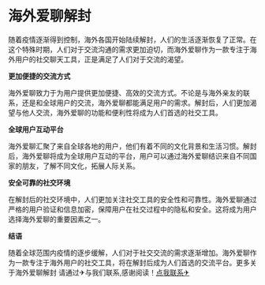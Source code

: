 # 海外爱聊解封

随着疫情逐渐得到控制，海外各国开始陆续解封，人们的生活逐渐恢复了正常。在这个特殊时期，人们对于交流沟通的需求更加迫切，而海外爱聊作为一款专注于海外用户的社交聊天工具，正是满足了人们对于交流的渴望。

**更加便捷的交流方式**

海外爱聊致力于为用户提供更加便捷、高效的交流方式。不论是与海外亲友的联系，还是和全球用户的交流，海外爱聊都能满足用户的需求。解封后，人们更加渴望与他人交流，海外爱聊的功能和便利性将成为人们首选的社交工具。

**全球用户互动平台**

海外爱聊汇聚了来自全球各地的用户，他们有着不同的文化背景和生活习惯。解封后，海外爱聊将成为全球用户互动的平台，用户可以通过海外爱聊结识来自不同国家的朋友，了解不同文化，拓展人际关系。

**安全可靠的社交环境**

在解封后的社交环境中，人们更加关注社交工具的安全性和可靠性。海外爱聊通过严格的用户验证和信息加密，保障用户在社交过程中的隐私和安全。这将成为用户选择海外爱聊的重要因素之一。

**结语**

随着全球范围内疫情的逐步缓解，人们对于社交交流的需求逐渐增加。海外爱聊作为一款专注于海外用户的社交工具，将在解封后成为人们首选的交流平台。更多关于海外爱聊解封 请通过✈与我们联系,感谢阅读！[点我联系✈](https://www.k02.cc)